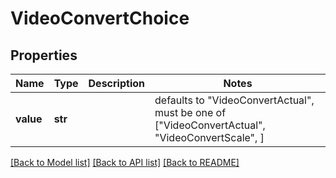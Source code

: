# VideoConvertChoice


## Properties
Name | Type | Description | Notes
------------ | ------------- | ------------- | -------------
**value** | **str** |  | defaults to "VideoConvertActual",  must be one of ["VideoConvertActual", "VideoConvertScale", ]

[[Back to Model list]](../README.md#documentation-for-models) [[Back to API list]](../README.md#documentation-for-api-endpoints) [[Back to README]](../README.md)



